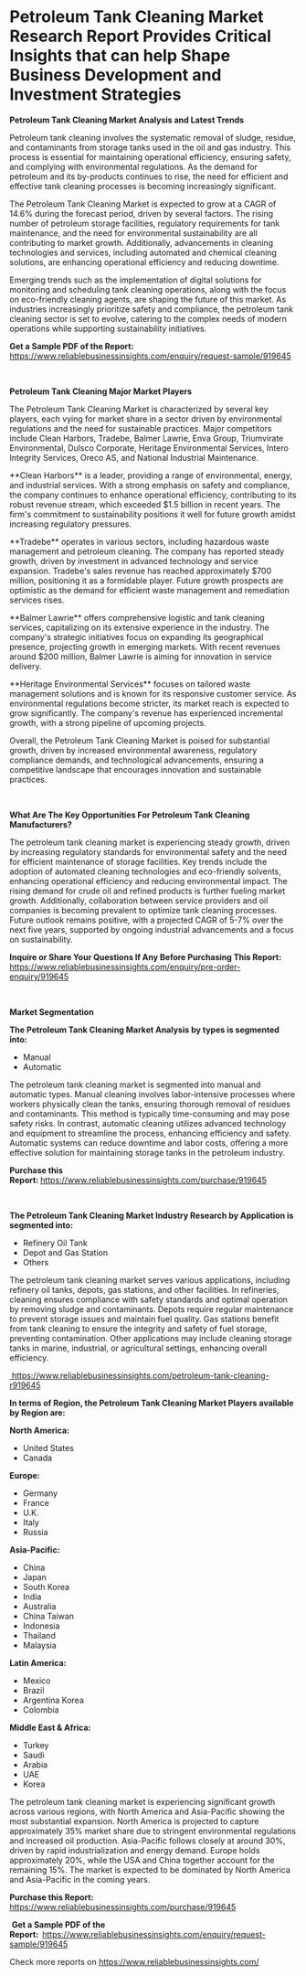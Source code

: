 <p><h1>Petroleum Tank Cleaning Market Research Report Provides Critical Insights that can help Shape Business Development and Investment Strategies</h1></p><p><strong>Petroleum Tank Cleaning Market Analysis and Latest Trends</strong></p>
<p><p>Petroleum tank cleaning involves the systematic removal of sludge, residue, and contaminants from storage tanks used in the oil and gas industry. This process is essential for maintaining operational efficiency, ensuring safety, and complying with environmental regulations. As the demand for petroleum and its by-products continues to rise, the need for efficient and effective tank cleaning processes is becoming increasingly significant.</p><p>The Petroleum Tank Cleaning Market is expected to grow at a CAGR of 14.6% during the forecast period, driven by several factors. The rising number of petroleum storage facilities, regulatory requirements for tank maintenance, and the need for environmental sustainability are all contributing to market growth. Additionally, advancements in cleaning technologies and services, including automated and chemical cleaning solutions, are enhancing operational efficiency and reducing downtime.</p><p>Emerging trends such as the implementation of digital solutions for monitoring and scheduling tank cleaning operations, along with the focus on eco-friendly cleaning agents, are shaping the future of this market. As industries increasingly prioritize safety and compliance, the petroleum tank cleaning sector is set to evolve, catering to the complex needs of modern operations while supporting sustainability initiatives.</p></p>
<p><strong>Get a Sample PDF of the Report:&nbsp;</strong> <a href="https://www.reliablebusinessinsights.com/enquiry/request-sample/919645?utm_campaign=2099&utm_medium=2&utm_source=Github&utm_content=ia&utm_term=06032025&utm_id=petroleum-tank-cleaning">https://www.reliablebusinessinsights.com/enquiry/request-sample/919645</a></p>
<p>&nbsp;</p>
<p><strong>Petroleum Tank Cleaning Major Market Players</strong></p>
<p><p>The Petroleum Tank Cleaning Market is characterized by several key players, each vying for market share in a sector driven by environmental regulations and the need for sustainable practices. Major competitors include Clean Harbors, Tradebe, Balmer Lawrie, Enva Group, Triumvirate Environmental, Dulsco Corporate, Heritage Environmental Services, Intero Integrity Services, Oreco AS, and National Industrial Maintenance.</p><p>**Clean Harbors** is a leader, providing a range of environmental, energy, and industrial services. With a strong emphasis on safety and compliance, the company continues to enhance operational efficiency, contributing to its robust revenue stream, which exceeded $1.5 billion in recent years. The firm's commitment to sustainability positions it well for future growth amidst increasing regulatory pressures.</p><p>**Tradebe** operates in various sectors, including hazardous waste management and petroleum cleaning. The company has reported steady growth, driven by investment in advanced technology and service expansion. Tradebe's sales revenue has reached approximately $700 million, positioning it as a formidable player. Future growth prospects are optimistic as the demand for efficient waste management and remediation services rises.</p><p>**Balmer Lawrie** offers comprehensive logistic and tank cleaning services, capitalizing on its extensive experience in the industry. The company's strategic initiatives focus on expanding its geographical presence, projecting growth in emerging markets. With recent revenues around $200 million, Balmer Lawrie is aiming for innovation in service delivery.</p><p>**Heritage Environmental Services** focuses on tailored waste management solutions and is known for its responsive customer service. As environmental regulations become stricter, its market reach is expected to grow significantly. The company's revenue has experienced incremental growth, with a strong pipeline of upcoming projects.</p><p>Overall, the Petroleum Tank Cleaning Market is poised for substantial growth, driven by increased environmental awareness, regulatory compliance demands, and technological advancements, ensuring a competitive landscape that encourages innovation and sustainable practices.</p></p>
<p>&nbsp;</p>
<p><strong>What Are The Key Opportunities For Petroleum Tank Cleaning Manufacturers?</strong></p>
<p><p>The petroleum tank cleaning market is experiencing steady growth, driven by increasing regulatory standards for environmental safety and the need for efficient maintenance of storage facilities. Key trends include the adoption of automated cleaning technologies and eco-friendly solvents, enhancing operational efficiency and reducing environmental impact. The rising demand for crude oil and refined products is further fueling market growth. Additionally, collaboration between service providers and oil companies is becoming prevalent to optimize tank cleaning processes. Future outlook remains positive, with a projected CAGR of 5-7% over the next five years, supported by ongoing industrial advancements and a focus on sustainability.</p></p>
<p><strong>Inquire or Share Your Questions If Any Before Purchasing This Report:</strong> <a href="https://www.reliablebusinessinsights.com/enquiry/pre-order-enquiry/919645?utm_campaign=2099&utm_medium=2&utm_source=Github&utm_content=ia&utm_term=06032025&utm_id=petroleum-tank-cleaning">https://www.reliablebusinessinsights.com/enquiry/pre-order-enquiry/919645</a></p>
<p>&nbsp;</p>
<p><strong>Market Segmentation</strong></p>
<p><strong>The Petroleum Tank Cleaning Market Analysis by types is segmented into:</strong></p>
<p><ul><li>Manual</li><li>Automatic</li></ul></p>
<p><p>The petroleum tank cleaning market is segmented into manual and automatic types. Manual cleaning involves labor-intensive processes where workers physically clean the tanks, ensuring thorough removal of residues and contaminants. This method is typically time-consuming and may pose safety risks. In contrast, automatic cleaning utilizes advanced technology and equipment to streamline the process, enhancing efficiency and safety. Automatic systems can reduce downtime and labor costs, offering a more effective solution for maintaining storage tanks in the petroleum industry.</p></p>
<p><strong>Purchase this Report:&nbsp;</strong><a href="https://www.reliablebusinessinsights.com/purchase/919645?utm_campaign=2099&utm_medium=2&utm_source=Github&utm_content=ia&utm_term=06032025&utm_id=petroleum-tank-cleaning">https://www.reliablebusinessinsights.com/purchase/919645</a></p>
<p>&nbsp;</p>
<p><strong>The Petroleum Tank Cleaning Market Industry Research by Application is segmented into:</strong></p>
<p><ul><li>Refinery Oil Tank</li><li>Depot and Gas Station</li><li>Others</li></ul></p>
<p><p>The petroleum tank cleaning market serves various applications, including refinery oil tanks, depots, gas stations, and other facilities. In refineries, cleaning ensures compliance with safety standards and optimal operation by removing sludge and contaminants. Depots require regular maintenance to prevent storage issues and maintain fuel quality. Gas stations benefit from tank cleaning to ensure the integrity and safety of fuel storage, preventing contamination. Other applications may include cleaning storage tanks in marine, industrial, or agricultural settings, enhancing overall efficiency.</p></p>
<p><a href="https://www.reliablebusinessinsights.com/petroleum-tank-cleaning-r919645?utm_campaign=2099&utm_medium=2&utm_source=Github&utm_content=ia&utm_term=06032025&utm_id=petroleum-tank-cleaning">&nbsp;https://www.reliablebusinessinsights.com/petroleum-tank-cleaning-r919645</a></p>
<p><strong>In terms of Region, the Petroleum Tank Cleaning Market Players available by Region are:</strong></p>
<p>
    <p> <strong> North America: </strong>
        <ul>
            <li>United States</li>
            <li>Canada</li>
        </ul>
        </p> 
    <p> <strong> Europe: </strong>
        <ul>
            <li>Germany</li>
            <li>France</li>
            <li>U.K.</li>
            <li>Italy</li>
            <li>Russia</li>
        </ul>
        </p> 
    <p> <strong> Asia-Pacific: </strong>
        <ul>
            <li>China</li>
            <li>Japan</li>
            <li>South Korea</li>
            <li>India</li>
            <li>Australia</li>
            <li>China Taiwan</li>
            <li>Indonesia</li>
            <li>Thailand</li>
            <li>Malaysia</li>
        </ul>
        </p> 
    <p> <strong> Latin America: </strong>
        <ul>
            <li>Mexico</li>
            <li>Brazil</li>
            <li>Argentina Korea</li>
            <li>Colombia</li>
        </ul>
        </p> 
    <p> <strong> Middle East & Africa: </strong>
        <ul>
            <li>Turkey</li>
            <li>Saudi</li>
            <li>Arabia</li>
            <li>UAE</li>
            <li>Korea</li>
        </ul>
    </p>
    </p>
<p><p>The petroleum tank cleaning market is experiencing significant growth across various regions, with North America and Asia-Pacific showing the most substantial expansion. North America is projected to capture approximately 35% market share due to stringent environmental regulations and increased oil production. Asia-Pacific follows closely at around 30%, driven by rapid industrialization and energy demand. Europe holds approximately 20%, while the USA and China together account for the remaining 15%. The market is expected to be dominated by North America and Asia-Pacific in the coming years.</p></p>
<p><strong>Purchase this Report: </strong><a href="https://www.reliablebusinessinsights.com/purchase/919645?utm_campaign=2099&utm_medium=2&utm_source=Github&utm_content=ia&utm_term=06032025&utm_id=petroleum-tank-cleaning">https://www.reliablebusinessinsights.com/purchase/919645</a></p>
<p>&nbsp;<strong>Get a Sample PDF of the Report:&nbsp;&nbsp;</strong><a href="https://www.reliablebusinessinsights.com/enquiry/request-sample/919645?utm_campaign=2099&utm_medium=2&utm_source=Github&utm_content=ia&utm_term=06032025&utm_id=petroleum-tank-cleaning">https://www.reliablebusinessinsights.com/enquiry/request-sample/919645</a></p>
<p><strong></strong></p>
<p>Check more reports on <a href="https://www.reliablebusinessinsights.com/?utm_campaign=2099&utm_medium=2&utm_source=Github&utm_content=ia&utm_term=06032025&utm_id=petroleum-tank-cleaning">https://www.reliablebusinessinsights.com/</a></p>
